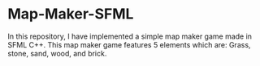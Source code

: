 # Map-Maker-SFML
In this repository, I have implemented a simple map maker game made in SFML C++. This map maker game features 5 elements which are: Grass, stone, sand, wood, and brick.
